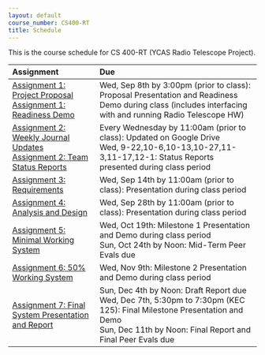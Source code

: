 ```yaml
---
layout: default
course_number: CS400-RT
title: Schedule
---
```


This is the course schedule for CS 400-RT (YCAS Radio Telescope Project).

**Assignment** | **Due**
:--------------|:---------
[Assignment 1: Project Proposal](assign/assign01.html)<br>[Assignment 1: Readiness Demo](assign/assign01.html)  | Wed, Sep 8th by 3:00pm (prior to class): Proposal Presentation and Readiness Demo during class (includes interfacing with and running Radio Telescope HW)
[Assignment 2: Weekly Journal Updates](assign/assign02.html)<br>[Assignment 2: Team Status Reports](assign/assign02.html) | Every Wednesday by 11:00am (prior to class): Updated on Google Drive<br> Wed, 9-22,10-6,10-13,10-27,11-3,11-17,12-1: Status Reports presented during class period
[Assignment 3: Requirements](assign/assign03.html)                         | Wed, Sep 14th by 11:00am (prior to class): Presentation during class period
[Assignment 4: Analysis and Design](assign/assign04.html)                  | Wed, Sep 28th by 11:00am (prior to class): Presentation during class period
[Assignment 5: Minimal Working System](assign/assign05.html)               | Wed, Oct 19th: Milestone 1 Presentation and Demo during class period<br>Sun, Oct 24th by Noon: Mid-Term Peer Evals due
[Assignment 6: 50% Working System](assign/assign06.html)                   | Wed, Nov 9th: Milestone 2 Presentation and Demo during class period
[Assignment 7: Final System Presentation and Report](assign/assign07.html) | Sun, Dec 4th by Noon: Draft Report due<br>Wed, Dec 7th, 5:30pm to 7:30pm (KEC 125): Final Milestone Presentation and Demo<br>Sun, Dec 11th by Noon: Final Report and Final Peer Evals due